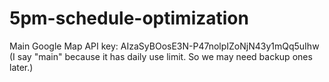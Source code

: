 # 5pm-schedule-optimization

Main Google Map API key: AIzaSyBOosE3N-P47nolpIZoNjN43y1mQq5uIhw  
(I say "main" because it has daily use limit. So we may need backup ones later.)
